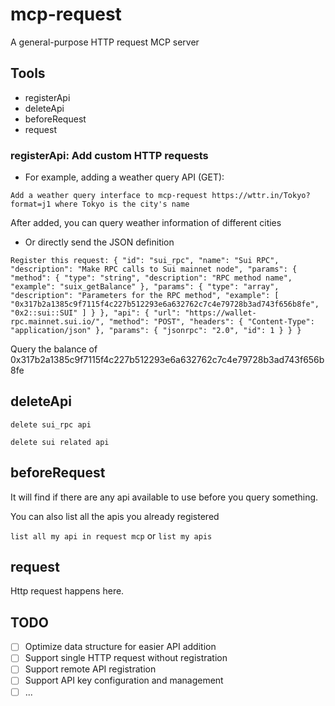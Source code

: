# mcp-request

A general-purpose HTTP request MCP server

## Tools

- registerApi
- deleteApi
- beforeRequest
- request

### registerApi: Add custom HTTP requests

- For example, adding a weather query API (GET):

`Add a weather query interface to mcp-request https://wttr.in/Tokyo?format=j1 where Tokyo is the city's name`

After added, you can query weather information of different cities

- Or directly send the JSON definition

`Register this request: {
    "id": "sui_rpc",
    "name": "Sui RPC",
    "description": "Make RPC calls to Sui mainnet node",
    "params": {
      "method": {
        "type": "string",
        "description": "RPC method name",
        "example": "suix_getBalance"
      },
      "params": {
        "type": "array",
        "description": "Parameters for the RPC method",
        "example": [
          "0x317b2a1385c9f7115f4c227b512293e6a632762c7c4e79728b3ad743f656b8fe",
          "0x2::sui::SUI"
        ]
      }
    },
    "api": {
      "url": "https://wallet-rpc.mainnet.sui.io/",
      "method": "POST",
      "headers": {
        "Content-Type": "application/json"
      },
      "params": {
        "jsonrpc": "2.0",
        "id": 1
      }
    }
  }`

Query the balance of 0x317b2a1385c9f7115f4c227b512293e6a632762c7c4e79728b3ad743f656b8fe

## deleteApi

`delete sui_rpc api`

`delete sui related api`

## beforeRequest

It will find if there are any api available to use before you query something.

You can also list all the apis you already registered

`list all my api in request mcp` or `list my apis`

## request

Http request happens here.

## TODO

- [ ] Optimize data structure for easier API addition
- [ ] Support single HTTP request without registration
- [ ] Support remote API registration
- [ ] Support API key configuration and management
- [ ] ...
